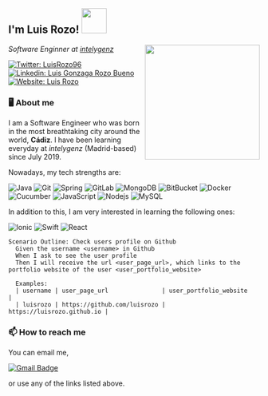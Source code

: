 <h2> I'm Luis Rozo! <img src="https://media.giphy.com/media/WUlplcMpOCEmTGBtBW/giphy.gif" width="50"></h2>
<img align='right' src="https://media.giphy.com/media/NHUONhmbo448/giphy.gif" width="230">

<p><em>Software Enginner at <a href="https://intelygenz.com/">intelygenz</a></em></p>

[![Twitter: LuisRozo96](https://img.shields.io/twitter/follow/LuisRozo96?color=yellow&style=for-the-badge&logo=twitter)](https://twitter.com/LuisRozo96)
[![Linkedin: Luis Gonzaga Rozo Bueno](https://img.shields.io/badge/-linkedin-blue?style=for-the-badge&logo=Linkedin&logoColor=white&link=https://www.linkedin.com/in/luis-gonzaga-rozo-bueno-0299b7166/)](https://www.linkedin.com/in/luis-gonzaga-rozo-bueno-0299b7166/)
[![Website: Luis Rozo](https://img.shields.io/github/followers/luisrozo?color=black&label=Portfolio%20website&logo=github&style=for-the-badge)](https://luisrozo.github.io/)

### 🖥 About me 

I am a Software Engineer who was born in the most breathtaking city around the world, **Cádiz**. I have been learning everyday at *intelygenz* (Madrid-based) since July 2019. 

Nowadays, my tech strengths are:

![Java](https://img.shields.io/badge/-java-D40000?style=for-the-badge&logo=java&logoColor=white)
![Git](https://img.shields.io/badge/-Git-black?style=for-the-badge&logo=git)
![Spring](https://img.shields.io/badge/-spring-68BD45?style=for-the-badge&logo=spring&logoColor=white)
![GitLab](https://img.shields.io/badge/-GitLab-FCA121?style=for-the-badge&logo=gitlab)
![MongoDB](https://img.shields.io/badge/-MongoDB-black?style=for-the-badge&logo=mongodb)
![BitBucket](https://img.shields.io/badge/-BitBucket-darkblue?style=for-the-badge&logo=bitbucket)
![Docker](https://img.shields.io/badge/-Docker-black?style=for-the-badge&logo=docker)
![Cucumber](https://img.shields.io/badge/-Cucumber-00A818?style=for-the-badge&logo=cucumber)
![JavaScript](https://img.shields.io/badge/-JavaScript-black?style=for-the-badge&logo=javascript)
![Nodejs](https://img.shields.io/badge/-Nodejs-black?style=for-the-badge&logo=Node.js)
![MySQL](https://img.shields.io/badge/-MySQL-black?style=for-the-badge&logo=mysql)

In addition to this, I am very interested in learning the following ones:

![Ionic](https://img.shields.io/badge/-ionic-4A8AF9?style=for-the-badge&logo=ionic&logoColor=white)
![Swift](https://img.shields.io/badge/-swift-F52F22?style=for-the-badge&logo=swift&logoColor=white)
![React](https://img.shields.io/badge/-react-black?style=for-the-badge&logo=react&logoColor=61DAFB)

```gherkin
Scenario Outline: Check users profile on Github
  Given the username <username> in Github
  When I ask to see the user profile
  Then I will receive the url <user_page_url>, which links to the portfolio website of the user <user_portfolio_website>

  Examples:
  | username | user_page_url               | user_portfolio_website     |
  | luisrozo | https://github.com/luisrozo | https://luisrozo.github.io |
```

### 📫 How to reach me

You can email me,

[![Gmail Badge](https://img.shields.io/badge/-luisgonzagarozo@gmail.com-c14438?style=for-the-badge&logo=Gmail&logoColor=white&link=mailto:luisgonzagarozo@gmail.com)](luisgonzagarozo@gmail.com)

 or use any of the links listed above.
